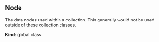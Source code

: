 <a name="Node"></a>

## Node
The data nodes used within a collection.  This generally would not be
used outside of these collection classes.

**Kind**: global class  
